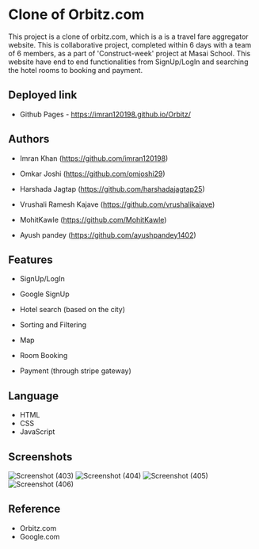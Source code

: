 
# Clone of Orbitz.com

This project is a clone of orbitz.com, which is a is a travel fare aggregator website. This is collaborative project, completed within 6 days with a team of 6 members, as a part of 'Construct-week' project at Masai School. This website have end to end functionalities from SignUp/LogIn and searching the hotel rooms to booking and payment.


## Deployed link

* Github Pages - https://imran120198.github.io/Orbitz/


## Authors

* Imran Khan (https://github.com/imran120198)

* Omkar Joshi (https://github.com/omjoshi29)

* Harshada Jagtap (https://github.com/harshadajagtap25)

* Vrushali Ramesh Kajave (https://github.com/vrushalikajave)

* MohitKawle (https://github.com/MohitKawle)

* Ayush pandey (https://github.com/ayushpandey1402)


## Features

* SignUp/LogIn

* Google SignUp

* Hotel search (based on the city)

* Sorting and Filtering

* Map

* Room Booking

* Payment (through stripe gateway)

## Language

* HTML
* CSS
* JavaScript

## Screenshots

![Screenshot (403)](https://user-images.githubusercontent.com/99397606/155881916-0d3bdd79-d313-4791-8035-ad37e00f0605.png)
![Screenshot (404)](https://user-images.githubusercontent.com/99397606/155881973-f5a33c86-d364-4e2c-8aea-d4816da1e9a0.png)
![Screenshot (405)](https://user-images.githubusercontent.com/99397606/155881929-17733164-61d2-456b-a485-5a778ccd31c0.png)
![Screenshot (406)](https://user-images.githubusercontent.com/99397606/155881934-97c564f3-9537-42c3-91c3-7138d2bf548d.png)


## Reference

* Orbitz.com
* Google.com
